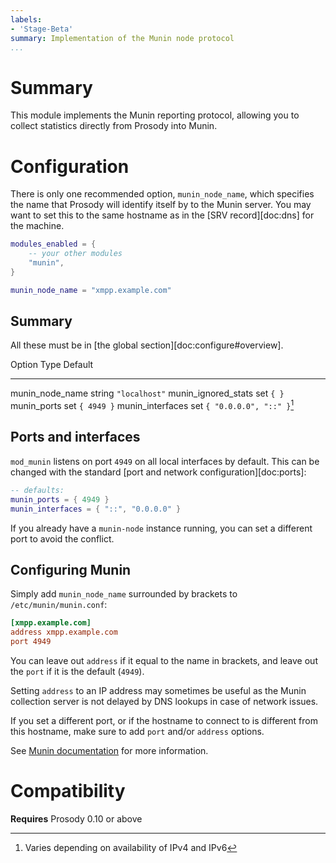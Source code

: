 ```yaml
---
labels:
- 'Stage-Beta'
summary: Implementation of the Munin node protocol
...
```


Summary
=======

This module implements the Munin reporting protocol, allowing you to
collect statistics directly from Prosody into Munin.

Configuration
=============

There is only one recommended option, `munin_node_name`, which specifies
the name that Prosody will identify itself by to the Munin server. You
may want to set this to the same hostname as in the [SRV record][doc:dns]
for the machine.

```lua
modules_enabled = {
    -- your other modules
    "munin",
}

munin_node_name = "xmpp.example.com"
```


## Summary

All these must be in [the global section][doc:configure#overview].

  Option                  Type     Default
  ----------------------- -------- ---------------------------
  munin\_node\_name       string   `"localhost"`
  munin\_ignored\_stats   set      `{ }`
  munin\_ports            set      `{ 4949 }`
  munin\_interfaces       set      `{ "0.0.0.0", "::" }`[^1]

[^1]: Varies depending on availability of IPv4 and IPv6

## Ports and interfaces


`mod_munin` listens on port `4949` on all local interfaces by default.
This can be changed with the standard [port and network configuration][doc:ports]:


``` lua
-- defaults:
munin_ports = { 4949 }
munin_interfaces = { "::", "0.0.0.0" }
```

If you already have a `munin-node` instance running, you can set a
different port to avoid the conflict.

## Configuring Munin

Simply add `munin_node_name` surrounded by brackets to `/etc/munin/munin.conf`:

``` ini
[xmpp.example.com]
address xmpp.example.com
port 4949
```

You can leave out `address` if it equal to the name in brackets, and
leave out the `port` if it is the default (`4949`).

Setting `address` to an IP address may sometimes be useful as the Munin
collection server is not delayed by DNS lookups in case of network
issues.

If you set a different port, or if the hostname to connect to is
different from this hostname, make sure to add `port` and/or `address`
options.

See [Munin documentation][muninconf] for more information.

Compatibility
=============

**Requires** Prosody 0.10 or above

[muninconf]: http://guide.munin-monitoring.org/en/stable-2.0/reference/munin.conf.html
